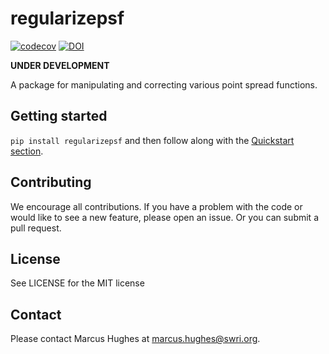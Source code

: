 # regularizepsf
[![codecov](https://codecov.io/gh/punch-mission/psfpy/branch/main/graph/badge.svg?token=pn4NTO70I9)](https://codecov.io/gh/punch-mission/psfpy)
[![DOI](https://zenodo.org/badge/555583385.svg)](https://zenodo.org/badge/latestdoi/555583385)

**UNDER DEVELOPMENT**

A package for manipulating and correcting various point spread functions. 


## Getting started

`pip install regularizepsf` and then follow along with the [Quickstart section](https://punch-mission.github.io/regularizepsf/quickstart.html). 

## Contributing
We encourage all contributions. If you have a problem with the code or would like to see a new feature, please open an issue. Or you can submit a pull request. 

## License
See LICENSE for the MIT license

## Contact
Please contact Marcus Hughes at [marcus.hughes@swri.org](mailto:marcus.hughes@swri.org).
